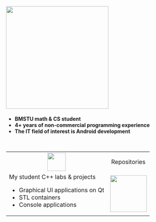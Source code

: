 # <img src="https://img.shields.io/badge/Some_information_about_me-0174BE" width="280"/>
- **BMSTU math & CS student**
- **4+ years of non-commercial programming experience**
- **The IT field of interest is Android development**
<br />
<div align="left">
    <table>
        <tr align="center">
            <td>
                <img src="https://cdn.jsdelivr.net/gh/devicons/devicon@latest/icons/cplusplus/cplusplus-original.svg" width="50"/>
            </td>
            <td>
                Repositories
            </td>
        </tr>
        <tr>
            <td>
                My student C++ labs & projects
                <ul>
                  <li>Graphical UI applications on Qt</li>
                  <li>STL containers</li>
                  <li>Console applications</li>
                </ul>
            </td>
            <td>
                <a href="https://virtual.fn11.bmstu.ru/student-gitlab/dashboard/projects">
                    <img src="https://cdn.jsdelivr.net/gh/devicons/devicon@latest/icons/gitlab/gitlab-plain-wordmark.svg" width="100"/>
                </a>
            </td>
        </tr>
    </table>
</div> <br /> <br />

<!--
# <img src="https://img.shields.io/badge/Workflow_statistics-0174BE" width="200"/>
<div align="left">
    <table>
        <tr>
            <td>
                <img src="https://cdn.jsdelivr.net/gh/devicons/devicon@latest/icons/git/git-original.svg" width="120"/>
            </td>
            <td>
               <img src="https://github-readme-stats.vercel.app/api/top-langs/?username=nepavellab&hide_progress=true&theme=transparent&hide_border=true" width="400"/>
            </td>
        </tr>
    </table>
</div>-->
